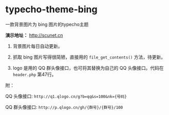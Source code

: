 # typecho-theme-bing
一款背景图片为 bing 图片的typecho主题

**演示地址：** <http://scunet.cn>

1. 背景图片每日自动更新。

1. 抓取 bing 图片写得很简陋，直接用的 `file_get_contents()` 方法，待更新。

1. logo 是用的 QQ 群头像接口，也可将其替换为自己的 QQ 头像接口。代码在 `header.php` 第47行。


附：

QQ 头像接口: `http://q1.qlogo.cn/g?b=qq&s=100&nk={号码}`

QQ 群头像接口: `http://p.qlogo.cn/gh/{群号}/{群号}/100`
